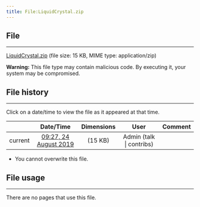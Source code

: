 ```yaml
---
title: File:LiquidCrystal.zip
---
```


## File
--------

[LiquidCrystal.zip](https://wiki.elecrow.com/images/c/c9/LiquidCrystal.zip) (file size: 15 KB, MIME type: application/zip)

**Warning:** This file type may contain malicious code. By executing it, your system may be compromised.

## File history
--------

Click on a date/time to view the file as it appeared at that time.

|         |                          Date/Time                           | Dimensions  |                             User                             | Comment |
| :-----: | :----------------------------------------------------------: | :---------: | :----------------------------------------------------------: | :-----: |
| current | [09:27, 24 August 2019](https://wiki.elecrow.com/images/c/c9/LiquidCrystal.zip) | (15 KB) | Admin (talk \| contribs) |         |

- You cannot overwrite this file.

## File usage
--------

There are no pages that use this file.